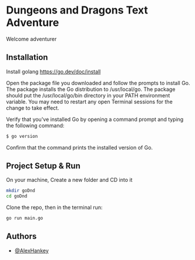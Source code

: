 
# Dungeons and Dragons Text Adventure

Welcome adventurer 

## Installation

Install golang 
https://go.dev/doc/install

Open the package file you downloaded and follow the prompts to install Go.
The package installs the Go distribution to /usr/local/go. The package should put the /usr/local/go/bin directory in your PATH environment variable. You may need to restart any open Terminal sessions for the change to take effect.

Verify that you've installed Go by opening a command prompt and typing the following command:
```bash
$ go version
```
Confirm that the command prints the installed version of Go.

## Project Setup & Run 

On your machine, Create a new folder and CD into it
```bash
mkdir goDnd
cd goDnd
```
Clone the repo, then in the terminal run:
```bash
go run main.go
```

    
## Authors

- [@AlexHankey](https://github.com/AlexHankey)


